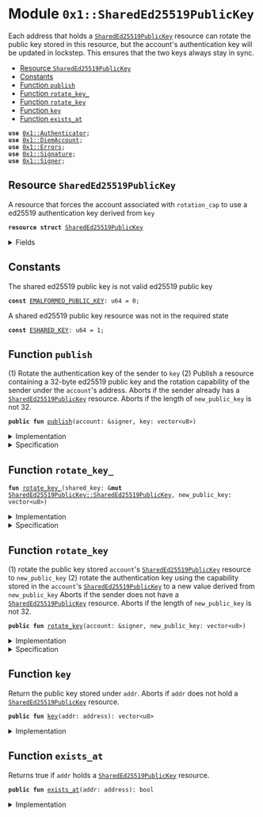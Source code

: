 
<a name="0x1_SharedEd25519PublicKey"></a>

# Module `0x1::SharedEd25519PublicKey`

Each address that holds a <code><a href="SharedEd25519PublicKey.md#0x1_SharedEd25519PublicKey">SharedEd25519PublicKey</a></code> resource can rotate the public key stored in
this resource, but the account's authentication key will be updated in lockstep. This ensures
that the two keys always stay in sync.


-  [Resource `SharedEd25519PublicKey`](#0x1_SharedEd25519PublicKey_SharedEd25519PublicKey)
-  [Constants](#@Constants_0)
-  [Function `publish`](#0x1_SharedEd25519PublicKey_publish)
-  [Function `rotate_key_`](#0x1_SharedEd25519PublicKey_rotate_key_)
-  [Function `rotate_key`](#0x1_SharedEd25519PublicKey_rotate_key)
-  [Function `key`](#0x1_SharedEd25519PublicKey_key)
-  [Function `exists_at`](#0x1_SharedEd25519PublicKey_exists_at)


<pre><code><b>use</b> <a href="Authenticator.md#0x1_Authenticator">0x1::Authenticator</a>;
<b>use</b> <a href="DiemAccount.md#0x1_DiemAccount">0x1::DiemAccount</a>;
<b>use</b> <a href="Errors.md#0x1_Errors">0x1::Errors</a>;
<b>use</b> <a href="Signature.md#0x1_Signature">0x1::Signature</a>;
<b>use</b> <a href="Signer.md#0x1_Signer">0x1::Signer</a>;
</code></pre>



<a name="0x1_SharedEd25519PublicKey_SharedEd25519PublicKey"></a>

## Resource `SharedEd25519PublicKey`

A resource that forces the account associated with <code>rotation_cap</code> to use a ed25519
authentication key derived from <code>key</code>


<pre><code><b>resource</b> <b>struct</b> <a href="SharedEd25519PublicKey.md#0x1_SharedEd25519PublicKey">SharedEd25519PublicKey</a>
</code></pre>



<details>
<summary>Fields</summary>


<dl>
<dt>
<code>key: vector&lt;u8&gt;</code>
</dt>
<dd>
 32 byte ed25519 public key
</dd>
<dt>
<code>rotation_cap: <a href="DiemAccount.md#0x1_DiemAccount_KeyRotationCapability">DiemAccount::KeyRotationCapability</a></code>
</dt>
<dd>
 rotation capability for an account whose authentication key is always derived from <code>key</code>
</dd>
</dl>


</details>

<a name="@Constants_0"></a>

## Constants


<a name="0x1_SharedEd25519PublicKey_EMALFORMED_PUBLIC_KEY"></a>

The shared ed25519 public key is not valid ed25519 public key


<pre><code><b>const</b> <a href="SharedEd25519PublicKey.md#0x1_SharedEd25519PublicKey_EMALFORMED_PUBLIC_KEY">EMALFORMED_PUBLIC_KEY</a>: u64 = 0;
</code></pre>



<a name="0x1_SharedEd25519PublicKey_ESHARED_KEY"></a>

A shared ed25519 public key resource was not in the required state


<pre><code><b>const</b> <a href="SharedEd25519PublicKey.md#0x1_SharedEd25519PublicKey_ESHARED_KEY">ESHARED_KEY</a>: u64 = 1;
</code></pre>



<a name="0x1_SharedEd25519PublicKey_publish"></a>

## Function `publish`

(1) Rotate the authentication key of the sender to <code>key</code>
(2) Publish a resource containing a 32-byte ed25519 public key and the rotation capability
of the sender under the <code>account</code>'s address.
Aborts if the sender already has a <code><a href="SharedEd25519PublicKey.md#0x1_SharedEd25519PublicKey">SharedEd25519PublicKey</a></code> resource.
Aborts if the length of <code>new_public_key</code> is not 32.


<pre><code><b>public</b> <b>fun</b> <a href="SharedEd25519PublicKey.md#0x1_SharedEd25519PublicKey_publish">publish</a>(account: &signer, key: vector&lt;u8&gt;)
</code></pre>



<details>
<summary>Implementation</summary>


<pre><code><b>public</b> <b>fun</b> <a href="SharedEd25519PublicKey.md#0x1_SharedEd25519PublicKey_publish">publish</a>(account: &signer, key: vector&lt;u8&gt;) {
    <b>let</b> t = <a href="SharedEd25519PublicKey.md#0x1_SharedEd25519PublicKey">SharedEd25519PublicKey</a> {
        key: x"",
        rotation_cap: <a href="DiemAccount.md#0x1_DiemAccount_extract_key_rotation_capability">DiemAccount::extract_key_rotation_capability</a>(account)
    };
    <a href="SharedEd25519PublicKey.md#0x1_SharedEd25519PublicKey_rotate_key_">rotate_key_</a>(&<b>mut</b> t, key);
    <b>assert</b>(!<a href="SharedEd25519PublicKey.md#0x1_SharedEd25519PublicKey_exists_at">exists_at</a>(<a href="Signer.md#0x1_Signer_address_of">Signer::address_of</a>(account)), <a href="Errors.md#0x1_Errors_already_published">Errors::already_published</a>(<a href="SharedEd25519PublicKey.md#0x1_SharedEd25519PublicKey_ESHARED_KEY">ESHARED_KEY</a>));
    move_to(account, t);
}
</code></pre>



</details>

<details>
<summary>Specification</summary>



<pre><code><b>include</b> <a href="SharedEd25519PublicKey.md#0x1_SharedEd25519PublicKey_PublishAbortsIf">PublishAbortsIf</a>;
<b>include</b> <a href="SharedEd25519PublicKey.md#0x1_SharedEd25519PublicKey_PublishEnsures">PublishEnsures</a>;
</code></pre>




<a name="0x1_SharedEd25519PublicKey_PublishAbortsIf"></a>


<pre><code><b>schema</b> <a href="SharedEd25519PublicKey.md#0x1_SharedEd25519PublicKey_PublishAbortsIf">PublishAbortsIf</a> {
    account: signer;
    key: vector&lt;u8&gt;;
    <a name="0x1_SharedEd25519PublicKey_addr$5"></a>
    <b>let</b> addr = <a href="Signer.md#0x1_Signer_spec_address_of">Signer::spec_address_of</a>(account);
    <b>include</b> <a href="DiemAccount.md#0x1_DiemAccount_ExtractKeyRotationCapabilityAbortsIf">DiemAccount::ExtractKeyRotationCapabilityAbortsIf</a>;
    <b>include</b> <a href="SharedEd25519PublicKey.md#0x1_SharedEd25519PublicKey_RotateKey_AbortsIf">RotateKey_AbortsIf</a> {
            shared_key: <a href="SharedEd25519PublicKey.md#0x1_SharedEd25519PublicKey">SharedEd25519PublicKey</a> {
                key: x"",
                rotation_cap: <a href="DiemAccount.md#0x1_DiemAccount_spec_get_key_rotation_cap">DiemAccount::spec_get_key_rotation_cap</a>(addr)
            },
            new_public_key: key
    };
    <b>aborts_if</b> <a href="SharedEd25519PublicKey.md#0x1_SharedEd25519PublicKey_exists_at">exists_at</a>(addr) <b>with</b> <a href="Errors.md#0x1_Errors_ALREADY_PUBLISHED">Errors::ALREADY_PUBLISHED</a>;
}
</code></pre>




<a name="0x1_SharedEd25519PublicKey_PublishEnsures"></a>


<pre><code><b>schema</b> <a href="SharedEd25519PublicKey.md#0x1_SharedEd25519PublicKey_PublishEnsures">PublishEnsures</a> {
    account: signer;
    key: vector&lt;u8&gt;;
    <a name="0x1_SharedEd25519PublicKey_addr$6"></a>
    <b>let</b> addr = <a href="Signer.md#0x1_Signer_spec_address_of">Signer::spec_address_of</a>(account);
    <b>ensures</b> <a href="SharedEd25519PublicKey.md#0x1_SharedEd25519PublicKey_exists_at">exists_at</a>(addr);
    <b>include</b> <a href="SharedEd25519PublicKey.md#0x1_SharedEd25519PublicKey_RotateKey_Ensures">RotateKey_Ensures</a> { shared_key: <b>global</b>&lt;<a href="SharedEd25519PublicKey.md#0x1_SharedEd25519PublicKey">SharedEd25519PublicKey</a>&gt;(addr), new_public_key: key};
}
</code></pre>



</details>

<a name="0x1_SharedEd25519PublicKey_rotate_key_"></a>

## Function `rotate_key_`



<pre><code><b>fun</b> <a href="SharedEd25519PublicKey.md#0x1_SharedEd25519PublicKey_rotate_key_">rotate_key_</a>(shared_key: &<b>mut</b> <a href="SharedEd25519PublicKey.md#0x1_SharedEd25519PublicKey_SharedEd25519PublicKey">SharedEd25519PublicKey::SharedEd25519PublicKey</a>, new_public_key: vector&lt;u8&gt;)
</code></pre>



<details>
<summary>Implementation</summary>


<pre><code><b>fun</b> <a href="SharedEd25519PublicKey.md#0x1_SharedEd25519PublicKey_rotate_key_">rotate_key_</a>(shared_key: &<b>mut</b> <a href="SharedEd25519PublicKey.md#0x1_SharedEd25519PublicKey">SharedEd25519PublicKey</a>, new_public_key: vector&lt;u8&gt;) {
    // Cryptographic check of <b>public</b> key validity
    <b>assert</b>(
        <a href="Signature.md#0x1_Signature_ed25519_validate_pubkey">Signature::ed25519_validate_pubkey</a>(<b>copy</b> new_public_key),
        <a href="Errors.md#0x1_Errors_invalid_argument">Errors::invalid_argument</a>(<a href="SharedEd25519PublicKey.md#0x1_SharedEd25519PublicKey_EMALFORMED_PUBLIC_KEY">EMALFORMED_PUBLIC_KEY</a>)
    );
    <a href="DiemAccount.md#0x1_DiemAccount_rotate_authentication_key">DiemAccount::rotate_authentication_key</a>(
        &shared_key.rotation_cap,
        <a href="Authenticator.md#0x1_Authenticator_ed25519_authentication_key">Authenticator::ed25519_authentication_key</a>(<b>copy</b> new_public_key)
    );
    shared_key.key = new_public_key;
}
</code></pre>



</details>

<details>
<summary>Specification</summary>



<pre><code><b>include</b> <a href="SharedEd25519PublicKey.md#0x1_SharedEd25519PublicKey_RotateKey_AbortsIf">RotateKey_AbortsIf</a>;
<b>include</b> <a href="SharedEd25519PublicKey.md#0x1_SharedEd25519PublicKey_RotateKey_Ensures">RotateKey_Ensures</a>;
</code></pre>




<a name="0x1_SharedEd25519PublicKey_RotateKey_AbortsIf"></a>


<pre><code><b>schema</b> <a href="SharedEd25519PublicKey.md#0x1_SharedEd25519PublicKey_RotateKey_AbortsIf">RotateKey_AbortsIf</a> {
    shared_key: <a href="SharedEd25519PublicKey.md#0x1_SharedEd25519PublicKey">SharedEd25519PublicKey</a>;
    new_public_key: vector&lt;u8&gt;;
    <b>aborts_if</b> !<a href="Signature.md#0x1_Signature_ed25519_validate_pubkey">Signature::ed25519_validate_pubkey</a>(new_public_key) <b>with</b> <a href="Errors.md#0x1_Errors_INVALID_ARGUMENT">Errors::INVALID_ARGUMENT</a>;
    <b>include</b> <a href="DiemAccount.md#0x1_DiemAccount_RotateAuthenticationKeyAbortsIf">DiemAccount::RotateAuthenticationKeyAbortsIf</a> {
        cap: shared_key.rotation_cap,
        new_authentication_key: <a href="Authenticator.md#0x1_Authenticator_spec_ed25519_authentication_key">Authenticator::spec_ed25519_authentication_key</a>(new_public_key)
    };
}
</code></pre>




<a name="0x1_SharedEd25519PublicKey_RotateKey_Ensures"></a>


<pre><code><b>schema</b> <a href="SharedEd25519PublicKey.md#0x1_SharedEd25519PublicKey_RotateKey_Ensures">RotateKey_Ensures</a> {
    shared_key: <a href="SharedEd25519PublicKey.md#0x1_SharedEd25519PublicKey">SharedEd25519PublicKey</a>;
    new_public_key: vector&lt;u8&gt;;
    <b>ensures</b> shared_key.key == new_public_key;
}
</code></pre>



</details>

<a name="0x1_SharedEd25519PublicKey_rotate_key"></a>

## Function `rotate_key`

(1) rotate the public key stored <code>account</code>'s <code><a href="SharedEd25519PublicKey.md#0x1_SharedEd25519PublicKey">SharedEd25519PublicKey</a></code> resource to
<code>new_public_key</code>
(2) rotate the authentication key using the capability stored in the <code>account</code>'s
<code><a href="SharedEd25519PublicKey.md#0x1_SharedEd25519PublicKey">SharedEd25519PublicKey</a></code> to a new value derived from <code>new_public_key</code>
Aborts if the sender does not have a <code><a href="SharedEd25519PublicKey.md#0x1_SharedEd25519PublicKey">SharedEd25519PublicKey</a></code> resource.
Aborts if the length of <code>new_public_key</code> is not 32.


<pre><code><b>public</b> <b>fun</b> <a href="SharedEd25519PublicKey.md#0x1_SharedEd25519PublicKey_rotate_key">rotate_key</a>(account: &signer, new_public_key: vector&lt;u8&gt;)
</code></pre>



<details>
<summary>Implementation</summary>


<pre><code><b>public</b> <b>fun</b> <a href="SharedEd25519PublicKey.md#0x1_SharedEd25519PublicKey_rotate_key">rotate_key</a>(account: &signer, new_public_key: vector&lt;u8&gt;) <b>acquires</b> <a href="SharedEd25519PublicKey.md#0x1_SharedEd25519PublicKey">SharedEd25519PublicKey</a> {
    <b>let</b> addr = <a href="Signer.md#0x1_Signer_address_of">Signer::address_of</a>(account);
    <b>assert</b>(<a href="SharedEd25519PublicKey.md#0x1_SharedEd25519PublicKey_exists_at">exists_at</a>(addr), <a href="Errors.md#0x1_Errors_not_published">Errors::not_published</a>(<a href="SharedEd25519PublicKey.md#0x1_SharedEd25519PublicKey_ESHARED_KEY">ESHARED_KEY</a>));
    <a href="SharedEd25519PublicKey.md#0x1_SharedEd25519PublicKey_rotate_key_">rotate_key_</a>(borrow_global_mut&lt;<a href="SharedEd25519PublicKey.md#0x1_SharedEd25519PublicKey">SharedEd25519PublicKey</a>&gt;(addr), new_public_key);
}
</code></pre>



</details>

<details>
<summary>Specification</summary>



<pre><code><b>include</b> <a href="SharedEd25519PublicKey.md#0x1_SharedEd25519PublicKey_RotateKeyAbortsIf">RotateKeyAbortsIf</a>;
<b>include</b> <a href="SharedEd25519PublicKey.md#0x1_SharedEd25519PublicKey_RotateKeyEnsures">RotateKeyEnsures</a>;
</code></pre>




<a name="0x1_SharedEd25519PublicKey_RotateKeyAbortsIf"></a>


<pre><code><b>schema</b> <a href="SharedEd25519PublicKey.md#0x1_SharedEd25519PublicKey_RotateKeyAbortsIf">RotateKeyAbortsIf</a> {
    account: signer;
    new_public_key: vector&lt;u8&gt;;
    <a name="0x1_SharedEd25519PublicKey_addr$7"></a>
    <b>let</b> addr = <a href="Signer.md#0x1_Signer_spec_address_of">Signer::spec_address_of</a>(account);
    <b>aborts_if</b> !<a href="SharedEd25519PublicKey.md#0x1_SharedEd25519PublicKey_exists_at">exists_at</a>(addr) <b>with</b> <a href="Errors.md#0x1_Errors_NOT_PUBLISHED">Errors::NOT_PUBLISHED</a>;
    <b>include</b> <a href="SharedEd25519PublicKey.md#0x1_SharedEd25519PublicKey_RotateKey_AbortsIf">RotateKey_AbortsIf</a> {shared_key: <b>global</b>&lt;<a href="SharedEd25519PublicKey.md#0x1_SharedEd25519PublicKey">SharedEd25519PublicKey</a>&gt;(addr)};
}
</code></pre>




<a name="0x1_SharedEd25519PublicKey_RotateKeyEnsures"></a>


<pre><code><b>schema</b> <a href="SharedEd25519PublicKey.md#0x1_SharedEd25519PublicKey_RotateKeyEnsures">RotateKeyEnsures</a> {
    account: signer;
    new_public_key: vector&lt;u8&gt;;
    <a name="0x1_SharedEd25519PublicKey_addr$8"></a>
    <b>let</b> addr = <a href="Signer.md#0x1_Signer_spec_address_of">Signer::spec_address_of</a>(account);
    <b>include</b> <a href="SharedEd25519PublicKey.md#0x1_SharedEd25519PublicKey_RotateKey_Ensures">RotateKey_Ensures</a> {shared_key: <b>global</b>&lt;<a href="SharedEd25519PublicKey.md#0x1_SharedEd25519PublicKey">SharedEd25519PublicKey</a>&gt;(addr)};
}
</code></pre>



</details>

<a name="0x1_SharedEd25519PublicKey_key"></a>

## Function `key`

Return the public key stored under <code>addr</code>.
Aborts if <code>addr</code> does not hold a <code><a href="SharedEd25519PublicKey.md#0x1_SharedEd25519PublicKey">SharedEd25519PublicKey</a></code> resource.


<pre><code><b>public</b> <b>fun</b> <a href="SharedEd25519PublicKey.md#0x1_SharedEd25519PublicKey_key">key</a>(addr: address): vector&lt;u8&gt;
</code></pre>



<details>
<summary>Implementation</summary>


<pre><code><b>public</b> <b>fun</b> <a href="SharedEd25519PublicKey.md#0x1_SharedEd25519PublicKey_key">key</a>(addr: address): vector&lt;u8&gt; <b>acquires</b> <a href="SharedEd25519PublicKey.md#0x1_SharedEd25519PublicKey">SharedEd25519PublicKey</a> {
    <b>assert</b>(<a href="SharedEd25519PublicKey.md#0x1_SharedEd25519PublicKey_exists_at">exists_at</a>(addr), <a href="Errors.md#0x1_Errors_not_published">Errors::not_published</a>(<a href="SharedEd25519PublicKey.md#0x1_SharedEd25519PublicKey_ESHARED_KEY">ESHARED_KEY</a>));
    *&borrow_global&lt;<a href="SharedEd25519PublicKey.md#0x1_SharedEd25519PublicKey">SharedEd25519PublicKey</a>&gt;(addr).key
}
</code></pre>



</details>

<a name="0x1_SharedEd25519PublicKey_exists_at"></a>

## Function `exists_at`

Returns true if <code>addr</code> holds a <code><a href="SharedEd25519PublicKey.md#0x1_SharedEd25519PublicKey">SharedEd25519PublicKey</a></code> resource.


<pre><code><b>public</b> <b>fun</b> <a href="SharedEd25519PublicKey.md#0x1_SharedEd25519PublicKey_exists_at">exists_at</a>(addr: address): bool
</code></pre>



<details>
<summary>Implementation</summary>


<pre><code><b>public</b> <b>fun</b> <a href="SharedEd25519PublicKey.md#0x1_SharedEd25519PublicKey_exists_at">exists_at</a>(addr: address): bool {
    <b>exists</b>&lt;<a href="SharedEd25519PublicKey.md#0x1_SharedEd25519PublicKey">SharedEd25519PublicKey</a>&gt;(addr)
}
</code></pre>



</details>


[//]: # ("File containing references which can be used from documentation")
[ACCESS_CONTROL]: https://github.com/diem/lip/blob/master/lips/lip-2.md
[ROLE]: https://github.com/diem/lip/blob/master/lips/lip-2.md#roles
[PERMISSION]: https://github.com/diem/lip/blob/master/lips/lip-2.md#permissions

